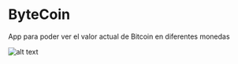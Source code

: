 # ByteCoin #
App para poder ver el valor actual de Bitcoin en diferentes monedas

![alt text](https://img.shields.io/badge/LinkedIn-0077B5?style=for-the-badge&logo=linkedin&logoColor=white)

